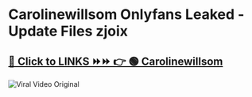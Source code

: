 
 # Carolinewillsom Onlyfans Leaked - Update Files zjoix

## <h2><a href="https://clipsfans.com/Carolinewillsom&ref=git">🔗 Click to LINKS ⏩⏩ 👉 🟢 Carolinewillsom </a></h2>

<a href="https://clipsfans.com/Carolinewillsom&ref=git" rel="nofollow" data-target="animated-image.originalLink"><img src="https://i.ibb.co.com/xMMVF88/686577567.gif" alt="Viral Video Original" style="max-width: 100%; display: inline-block;" data-target="animated-image.originalImage"></a>

